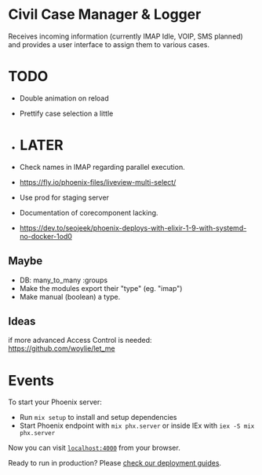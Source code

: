 # Civil Case Manager & Logger
Receives incoming information (currently IMAP Idle, VOIP, SMS planned) and provides a 
user interface to assign them to various cases. 

# TODO
* Double animation on reload
* Prettify case selection a little

* # LATER
* Check names in IMAP regarding parallel execution. 
* https://fly.io/phoenix-files/liveview-multi-select/
* Use prod for staging server
* Documentation of corecomponent lacking.
* https://dev.to/seojeek/phoenix-deploys-with-elixir-1-9-with-systemd-no-docker-1od0

## Maybe
* DB: many_to_many :groups
* Make the modules export their "type" (eg. "imap")
* Make manual (boolean) a type.

## Ideas
if more advanced Access Control is needed:
https://github.com/woylie/let_me


# Events

To start your Phoenix server:

  * Run `mix setup` to install and setup dependencies
  * Start Phoenix endpoint with `mix phx.server` or inside IEx with `iex -S mix phx.server`

Now you can visit [`localhost:4000`](http://localhost:4000) from your browser.

Ready to run in production? Please [check our deployment guides](https://hexdocs.pm/phoenix/deployment.html).
